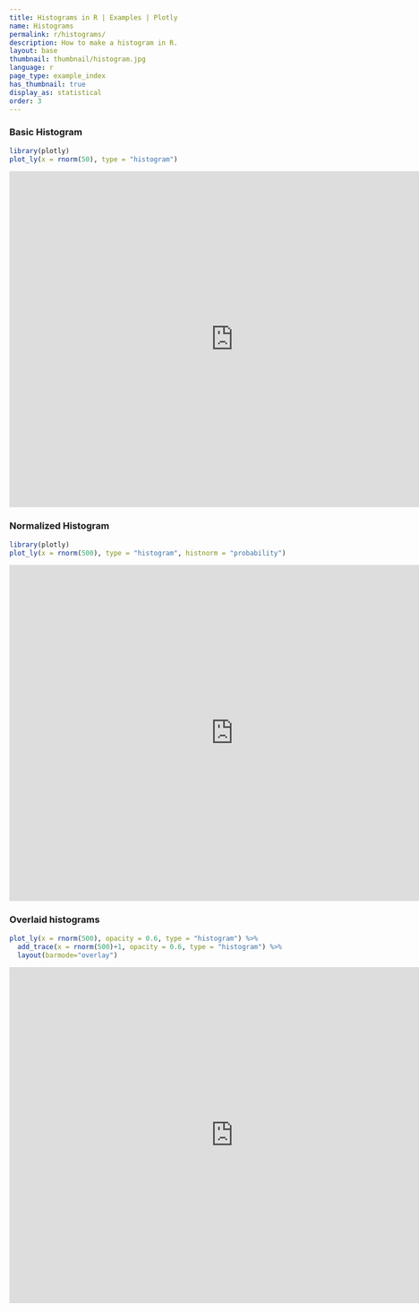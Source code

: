 ```yaml
---
title: Histograms in R | Examples | Plotly
name: Histograms
permalink: r/histograms/
description: How to make a histogram in R.
layout: base
thumbnail: thumbnail/histogram.jpg
language: r
page_type: example_index
has_thumbnail: true
display_as: statistical
order: 3
---
```


### Basic Histogram
```r
library(plotly)
plot_ly(x = rnorm(50), type = "histogram")
```

<iframe height="600" id="igraph" scrolling="no" seamless="seamless" src="https://plot.ly/~RPlotBot/255.embed" width="800" frameBorder="0"></iframe>

### Normalized Histogram

```r
library(plotly)
plot_ly(x = rnorm(500), type = "histogram", histnorm = "probability")
```

<iframe height="600" id="igraph" scrolling="no" seamless="seamless" src="https://plot.ly/~RPlotBot/3034.embed" width="800" frameBorder="0"></iframe>

### Overlaid histograms
```r
plot_ly(x = rnorm(500), opacity = 0.6, type = "histogram") %>%
  add_trace(x = rnorm(500)+1, opacity = 0.6, type = "histogram") %>%
  layout(barmode="overlay")
```

<iframe height="600" id="igraph" scrolling="no" seamless="seamless" src="https://plot.ly/~RPlotBot/257.embed" width="800" frameBorder="0"></iframe>
